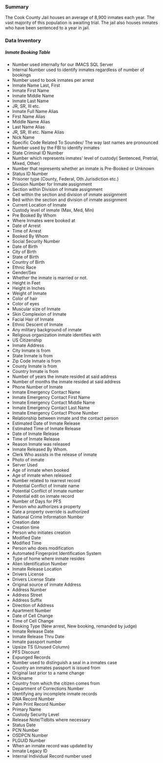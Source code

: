 ### Summary  

The Cook County Jail houses an average of 8,900 inmates each year. The vast majority of this population is awaiting trial. The jail also houses inmates who have been sentenced to a year in jail.  


### Data Inventory  

##### Inmate Booking Table
*  Number used internally for our IMACS SQL Server
*  Internal Number used to identify inmates regardless of number of bookings
*  Number used to book inmates per arrest
*  Inmate Name Last, First
*  Inmate First Name
*  Inmate Middle Name
*  Inmate Last Name
*  JR, SR, III etc.
*  Inmate Full Name Alias
*  First Name Alias
*  Middle Name Alias
*  Last Name Alias
*  JR, SR, III etc. Name Alias
*  Nick Name
*  Specific Code Related To Soundex/ The way last names are pronounced
*  Number used by the FBI to identify inmates
*  State Criminal ID Number
*  Number which represents inmates' level of custody( Sentenced, Pretrial, Mixed, Other)
*  Number that represents whether an inmate is Pre-Booked or Unknown
*  Status ID Number
*  Prisoner type (County, Federal, Oth Jurisdiction etc.)
*  Division Number for Inmate assignment
*  Section within Division of Inmate assignment
*  Cell within the section and division of inmate assignment
*  Bed within the section and division of inmate assignment
*  Current Location of Inmate
*  Custody level of inmate (Max, Med, Min)
*  Pre Booked By Whom
*  Where Inmates were booked at
*  Date of Arrest
*  Time of Arrest
*  Booked By Whom
*  Social Security Number
*  Date of Birth
*  City of Birth
*  State of Birth
*  Country of Birth
*  Ethnic Race
*  Gender/Sex
*  Whether the inmate is married or not.
*  Height in Feet
*  Height in Inches
*  Weight of Inmate
*  Color of hair
*  Color of eyes
*  Muscular size of Inmate
*  Skin Complexion of Inmate
*  Facial Hair of Inmate
*  Ethnic Descent of Inmate
*  Any military background of inmate
*  Religious organization inmate identifies with
*  US Citizenship
*  Inmate Address
*  City Inmate is from
*  State Inmate is from
*  Zip Code Inmate is from
*  County Inmate is from
*  Country Inmate is from
*  Number of years the inmate resided at said address
*  Number of months the inmate resided at said address
*  Phone Number of Inmate
*  Inmate Emergency Contact Name
*  Inmate Emergency Contact First Name
*  Inmate Emergency Contact Middle Name
*  Inmate Emergency Contact Last Name
*  Inmate Emergency Contact Phone Number
*  Relationship between inmate and the contact person
*  Estimated Date of Inmate Release
*  Estimated Time of Inmate Release
*  Date of Inmate Release
*  Time of Inmate Release
*  Reason Inmate was released
*  Inmate Released By Whom.
*  Clerk Who assists in the release of inmate
*  Photo of inmate
*  Server Used
*  Age of inmate when booked
*  Age of inmate when released
*  Number related to rearrest record
*  Potential Conflict of Inmate name
*  Potential Conflict of Inmate number
*  Potential edit on inmate record
*  Number of Days for PFS
*  Person who authorizes a property
*  Date a property override is authorized
*  National Crime Information Number
*  Creation date
*  Creation time
*  Person who initiates creation
*  Modified Date
*  Modified Time
*  Person who does modification
*  Automated Fingerprint Identification System
*  Type of home where inmate resides
*  Alien Identification Number
*  Inmate Release Location
*  Drivers License
*  Drivers License State
*  Original source of inmate Address
*  Address Number
*  Address Street
*  Address Suffix
*  Direction of Address
*  Apartment Number
*  Date of Cell Change
*  Time of Cell Change
*  Booking Type (New arrest, New booking, remanded by judge)
*  Inmate Release Date
*  Inmate Release Thru Date
*  Inmate passport number
*  Upsize TS (Unused Column)
*  PFS Discount
*  Expunged Records
*  Number used to distinguish a seal in a inmates case
*  Country an inmates passport is issued from
*  Original last prior to a name change
*  Nickname
*  Country from which the citizen comes from
*  Department of Corrections Number
*  Identifying any incomplete inmate records
*  DNA Record Number
*  Palm Print Record Number
*  Primary Name
*  Custody Security Level
*  Release Note/Tidbits where necessary
*  Status Date
*  PCN Number
*  OSDPCN Number
*  PLGUID Number
*  When an inmate record was updated by
*  Inmate Legacy ID
*  Internal Individual Record number used